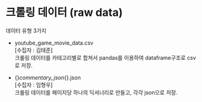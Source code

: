 
# 크롤링 데이터 (raw data)

데이터 유형 3가지

- youtube_game_movie_data.csv
<br>[수집자 : 김태준]<br>
    크롤링 데이터를 카테고리별로 합쳐서 pandas를 이용하여 dataframe구조로 csv로 저장.

- {}_commentary_json_{}.json
<br>[수집자 : 임형우]<br>
    크롤링 데이터를 페이지당 하나의 딕셔너리로 만들고, 각각 json으로 저장.
    
